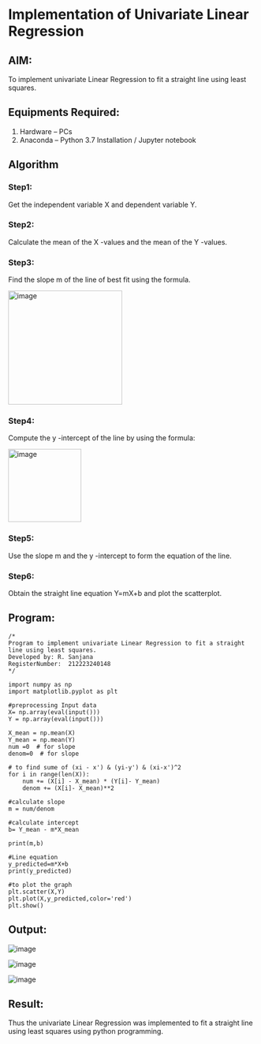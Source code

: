 # Implementation of Univariate Linear Regression
## AIM:
To implement univariate Linear Regression to fit a straight line using least squares.

## Equipments Required:
1. Hardware – PCs
2. Anaconda – Python 3.7 Installation / Jupyter notebook

## Algorithm
### Step1:
Get the independent variable X and dependent variable Y.

### Step2:
Calculate the mean of the X -values and the mean of the Y -values.

### Step3:
Find the slope m of the line of best fit using the formula.

<img width="231" alt="image" src="https://user-images.githubusercontent.com/93026020/192078527-b3b5ee3e-992f-46c4-865b-3b7ce4ac54ad.png">

### Step4:
Compute the y -intercept of the line by using the formula:

<img width="148" alt="image" src="https://user-images.githubusercontent.com/93026020/192078545-79d70b90-7e9d-4b85-9f8b-9d7548a4c5a4.png">

### Step5:
Use the slope m and the y -intercept to form the equation of the line.

### Step6:
Obtain the straight line equation Y=mX+b and plot the scatterplot.

## Program:
```
/*
Program to implement univariate Linear Regression to fit a straight line using least squares.
Developed by: R. Sanjana
RegisterNumber:  212223240148
*/
```

```
import numpy as np
import matplotlib.pyplot as plt

#preprocessing Input data
X= np.array(eval(input()))
Y = np.array(eval(input()))

X_mean = np.mean(X)
Y_mean = np.mean(Y)
num =0  # for slope
denom=0  # for slope

# to find sume of (xi - x') & (yi-y') & (xi-x')^2
for i in range(len(X)):
    num += (X[i] - X_mean) * (Y[i]- Y_mean)
    denom += (X[i]- X_mean)**2

#calculate slope
m = num/denom

#calculate intercept
b= Y_mean - m*X_mean

print(m,b)

#Line equation
y_predicted=m*X+b
print(y_predicted)

#to plot the graph
plt.scatter(X,Y)
plt.plot(X,y_predicted,color='red')
plt.show()
```

## Output:
![image](https://github.com/user-attachments/assets/6c0c5cc2-265f-4c4c-9fd7-2f7e128bdc52)

![image](https://github.com/user-attachments/assets/c85ae3b8-4a3c-487e-ab82-b3ef3a18cd78)

![image](https://github.com/user-attachments/assets/6b90d861-0de2-4a8d-8af5-b287e7f0404e)

## Result:
Thus the univariate Linear Regression was implemented to fit a straight line using least squares using python programming.
